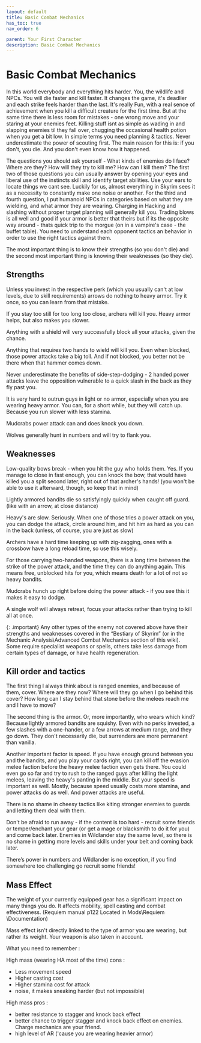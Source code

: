 ```yaml
---
layout: default
title: Basic Combat Mechanics
has_toc: true
nav_order: 6

parent: Your First Character
description: Basic Combat Mechanics
---
```



# Basic Combat Mechanics

In this world everybody and everything hits harder. You, the wildlife and NPCs. You will die faster and kill faster. It changes the game, it's deadlier and each strike feels harder than the last. It's really Fun, with a real sence of achievement when you kill a difficult creature for the first time. But at the same time there is less room for mistakes - one wrong move and your staring at your enemies feet. Killing stuff isnt as simple as wading in and slapping enemies til they fall over, chugging the occasional health potion when you get a bit low. In simple terms you need planning & tactics. Never underestimate the power of scouting first. The main reason for this is: if you don't, you die. And you don't even know how it happened.

The questions you should ask yourself - What kinds of enemies do I face? Where are they? How will they try to kill me? How can I kill them? The first two of those questions you can usually answer by opening your eyes and liberal use of the instincts skill and identify target abilities. Use your ears to locate things we cant see. Luckily for us, almost everything in Skyrim sees it as a necessity to constantly make one noise or another. For the third and fourth question, I put humanoid NPCs in categories based on what they are wielding, and what armor they are wearing. Charging in Hacking and slashing without proper target planning will generally kill you. Trading blows is all well and good if your armor is better that theirs but if its the opposite way around - thats quick trip to the morgue (on in a vampire's case - the buffet table). You need to understand each opponent tactics an behavior in order to use the right tactics against them.

The most important thing is to know their strengths (so you don't die) and the second most important thing is knowing their weaknesses (so they die).

## Strengths

Unless you invest in the respective perk (which you usually can't at low levels, due to skill requirements) arrows do nothing to heavy armor. Try it once, so you can learn from that mistake.

If you stay too still for too long too close, archers will kill you. Heavy armor helps, but also makes you slower.

Anything with a shield will very successfully block all your attacks, given the chance.

Anything that requires two hands to wield will kill you. Even when blocked, those power attacks take a big toll. And if not blocked, you better not be there when that hammer comes down.

Never underestimate the benefits of side-step-dodging - 2 handed power attacks leave the opposition vulnerable to a quick slash in the back as they fly past you.

It is very hard to outrun guys in light or no armor, especially when you are wearing heavy armor. You can, for a short while, but they will catch up. Because you run slower with less stamina.

Mudcrabs power attack can and does knock you down.

Wolves generally hunt in numbers and will try to flank you. 

## Weaknesses
Low-quality bows break - when you hit the guy who holds them. Yes. If you manage to close in fast enough, you can knock the bow, that would have killed you a split second later, right out of that archer's hands! (you won't be able to use it afterward, though, so keep that in mind)

Lightly armored bandits die so satisfyingly quickly when caught off guard. (like with an arrow, at close distance)

Heavy's are slow. Seriously. When one of those tries a power attack on you, you can dodge the attack, circle around him, and hit him as hard as you can in the back (unless, of course, you are just as slow)

Archers have a hard time keeping up with zig-zagging, ones with a crossbow have a long reload time, so use this wisely.

For those carrying two-handed weapons, there is a long time between the strike of the power attack, and the time they can do anything again. This means free, unblocked hits for you, which means death for a lot of not so heavy bandits.

Mudcrabs hunch up right before doing the power attack - if you see this it makes it easy to dodge.

A single wolf will always retreat, focus your attacks rather than trying to kill all at once.

{: .important}
Any other types of the enemy not covered above have their strengths and weaknesses covered in the “Bestiary of Skyrim” (or in the Mechanic Analysis\Advanced Combat Mechanics section of this wiki). Some require specialist weapons or spells, others take less damage from certain types of damage, or have health regeneration.  
 
## Kill order and tactics
The first thing I always think about is ranged enemies, and because of them, cover. Where are they now? Where will they go when I go behind this cover? How long can I stay behind that stone before the melees reach me and I have to move?

The second thing is the armor. Or, more importantly, who wears which kind? Because lightly armored bandits are squishy. Even with no perks invested, a few slashes with a one-hander, or a few arrows at medium range, and they go down. They don't necessarily die, but surrenders are more permanent than vanilla.

Another important factor is speed. If you have enough ground between you and the bandits, and you play your cards right, you can kill off the evasion melee faction before the heavy melee faction even gets there. You could even go so far and try to rush to the ranged guys after killing the light melees, leaving the heavy's panting in the middle. But your speed is important as well. Mostly, because speed usually costs more stamina, and power attacks do as well. And power attacks are useful.

There is no shame in cheesy tactics like kiting stronger enemies to guards and letting them deal with them.

Don't be afraid to run away - if the content is too hard - recruit some friends or temper/enchant your gear (or get a mage or blacksmith to do it for you) and come back later. Enemies in Wildlander stay the same level, so there is no shame in getting more levels and skills under your belt and coming back later. 

There’s power in numbers and Wildlander is no exception, if you find somewhere too challenging go recruit some friends!

## Mass Effect

The weight of your currently equipped gear has a significant impact on many things you do. It affects mobility, spell casting and combat effectiveness. (Requiem manual p122 Located in Mods\Requiem \Documentation)

Mass effect isn't directly linked to the type of armor you are wearing, but rather its weight. Your weapon is also taken in account. 

What you need to remember :

High mass (wearing HA most of the time) cons :
* Less movement speed
* Higher casting cost
* Higher stamina cost for attack
* noise, it makes sneaking harder (but not impossible)

High mass pros :
* better resistance to stagger and knock back effect
* better chance to trigger stagger and knock back effect on enemies. Charge mechanics are your friend.
* high level of AR ('cause you are wearing heavier armor)